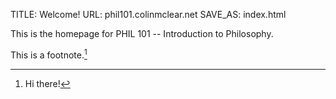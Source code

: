 TITLE: Welcome!
URL: phil101.colinmclear.net
SAVE_AS: index.html

This is the homepage for PHIL 101 -- Introduction to Philosophy. 

This is a footnote.[^1]

[^1]: Hi there!

